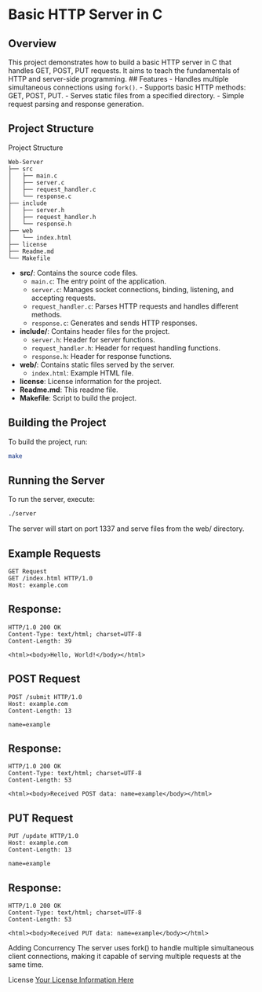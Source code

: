 # Basic HTTP Server in C 

## Overview
This project demonstrates how to build a basic HTTP server in C that handles GET, POST, PUT requests. It aims to teach the fundamentals of HTTP and server-side programming. ## Features - Handles multiple simultaneous connections using `fork()`. - Supports basic HTTP methods: GET, POST, PUT. - Serves static files from a specified directory. - Simple request parsing and response generation. 

## Project Structure
Project Structure

```
Web-Server
├── src
│   ├── main.c
│   ├── server.c
│   ├── request_handler.c
│   └── response.c
├── include
│   ├── server.h
│   ├── request_handler.h
│   └── response.h
├── web
│   └── index.html
├── license
├── Readme.md
└── Makefile
```

- **src/**: Contains the source code files.
  - `main.c`: The entry point of the application.
  - `server.c`: Manages socket connections, binding, listening, and accepting requests.
  - `request_handler.c`: Parses HTTP requests and handles different methods.
  - `response.c`: Generates and sends HTTP responses.
- **include/**: Contains header files for the project.
  - `server.h`: Header for server functions.
  - `request_handler.h`: Header for request handling functions.
  - `response.h`: Header for response functions.
- **web/**: Contains static files served by the server.
  - `index.html`: Example HTML file.
- **license**: License information for the project.
- **Readme.md**: This readme file.
- **Makefile**: Script to build the project.

## Building the Project
To build the project, run:
```sh
make
```

## Running the Server
To run the server, execute:
```sh
./server
```

The server will start on port 1337 and serve files from the web/ directory.

## Example Requests
```http
GET Request
GET /index.html HTTP/1.0
Host: example.com
```
## Response:

```http
HTTP/1.0 200 OK
Content-Type: text/html; charset=UTF-8
Content-Length: 39

<html><body>Hello, World!</body></html>
```

## POST Request

```http
POST /submit HTTP/1.0
Host: example.com
Content-Length: 13

name=example
```
## Response:

```http
HTTP/1.0 200 OK
Content-Type: text/html; charset=UTF-8
Content-Length: 53

<html><body>Received POST data: name=example</body></html>
```

## PUT Request

```http
PUT /update HTTP/1.0
Host: example.com
Content-Length: 13

name=example
```

## Response:

```http
HTTP/1.0 200 OK
Content-Type: text/html; charset=UTF-8
Content-Length: 53

<html><body>Received PUT data: name=example</body></html>
```


Adding Concurrency
The server uses fork() to handle multiple simultaneous client connections, making it capable of serving multiple requests at the same time.

License
[Your License Information Here](./LICENSE)